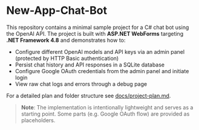 # New-App-Chat-Bot

This repository contains a minimal sample project for a C# chat bot using the OpenAI API. The project is built with **ASP.NET WebForms** targeting **.NET Framework 4.8** and demonstrates how to:

- Configure different OpenAI models and API keys via an admin panel (protected by HTTP Basic authentication)
- Persist chat history and API responses in a SQLite database
- Configure Google OAuth credentials from the admin panel and initiate login
- View raw chat logs and errors through a debug page

For a detailed plan and folder structure see [docs/project-plan.md](docs/project-plan.md).

> **Note**: The implementation is intentionally lightweight and serves as a starting point. Some parts (e.g. Google OAuth flow) are provided as placeholders.

